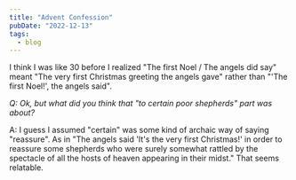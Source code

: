 ```yaml
---
title: "Advent Confession"
pubDate: "2022-12-13"
tags:
  - blog
---
```


I think I was like 30 before I realized "The first Noel / The angels did say" meant "The very first Christmas greeting the angels gave" rather than "'The first Noel!', the angels said".

_Q: Ok, but what did you think that "to certain poor shepherds" part was about?_

A: I guess I assumed "certain" was some kind of archaic way of saying "reassure". As in "The angels said 'It's the very first Christmas!' in order to reassure some shepherds who were surely somewhat rattled by the spectacle of all the hosts of heaven appearing in their midst." That seems relatable.
